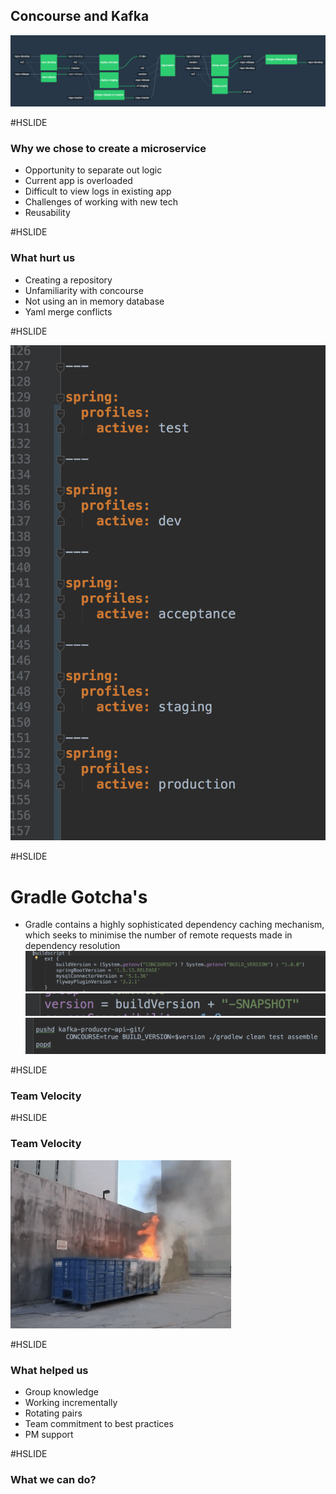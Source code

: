 ## Concourse and Kafka 
![concourse pipeline](concourse.png)

#HSLIDE

### Why we chose to create a microservice

 * Opportunity to separate out logic
 * Current app is overloaded
 * Difficult to view logs in existing app
 * Challenges of working with new tech
 * Reusability

#HSLIDE

### What hurt us

 * Creating a repository
 * Unfamiliarity with concourse
 * Not using an in memory database
 * Yaml merge conflicts

#HSLIDE

![yaml example](yaml.jpeg)

#HSLIDE

# Gradle Gotcha's

 * Gradle contains a highly sophisticated dependency caching mechanism, which seeks to minimise the number of remote requests made in dependency resolution
![Gradle Build Script](gradleBuildScript.jpeg)
![Gradle setting version](settingGradleVersion.jpeg)
![Concourse run](runsh.jpeg)



#HSLIDE

### Team Velocity

#HSLIDE

### Team Velocity

![dumpster fire](dumpsterfire.gif) 
    
#HSLIDE

### What helped us

 * Group knowledge
 * Working incrementally
 * Rotating pairs
 * Team commitment to best practices
 * PM support

#HSLIDE

### What we can do?
